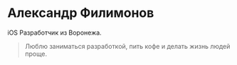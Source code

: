# Александр Филимонов

iOS Разработчик из Воронежа.

> Люблю заниматься разработкой, пить кофе и делать жизнь людей проще.